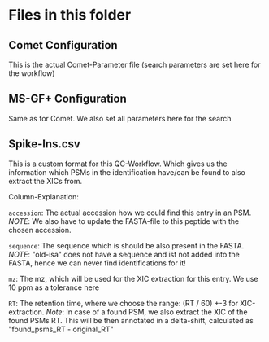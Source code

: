# Files in this folder

## Comet Configuration

This is the actual Comet-Parameter file (search parameters are set here for the workflow)

## MS-GF+ Configuration

Same as for Comet. We also set all parameters here for the search

## Spike-Ins.csv

This is a custom format for this QC-Workflow. Which gives us the information which PSMs in the identification have/can be found to also extract the XICs from.

Column-Explanation:

`accession`: The actual accession how we could find this entry in an PSM. *NOTE*: We also have to update the FASTA-file to this peptide with the chosen accession.

`sequence`: The sequence which is should be also present in the FASTA. *NOTE*: "old-isa" does not have a sequence and ist not added into the FASTA, hence we can never find identifications for it!

`mz`: The mz, which will be used for the XIC extraction for this entry. We use 10 ppm as a tolerance here

`RT`: The retention time, where we choose the range: (RT / 60) +-3 for XIC-extraction. *Note*: In case of a found PSM, we also extract the XIC of the found PSMs RT.  This will be then annotated in a delta-shift, calculated as "found_psms_RT - original_RT" 